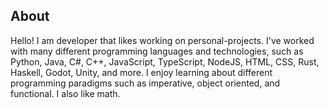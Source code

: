 ## About
Hello! I am developer that likes working on personal-projects. I've worked with many different programming languages and technologies, such as Python, Java, C#, C++, 
JavaScript, TypeScript, NodeJS, HTML, CSS, Rust, Haskell, Godot, Unity, and more. I enjoy learning about different programming paradigms such as imperative, object 
oriented, and functional. I also like math. 
